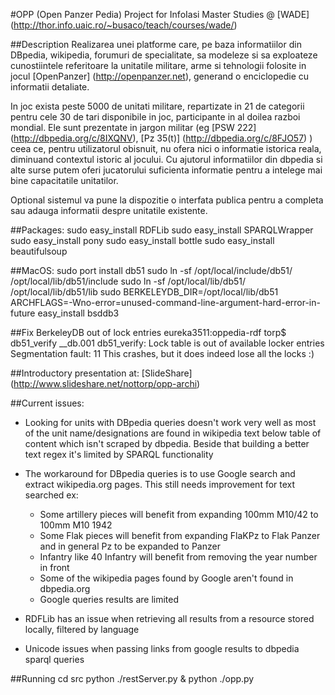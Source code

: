 #OPP (Open Panzer Pedia)
Project for InfoIasi Master Studies @ [WADE] (http://thor.info.uaic.ro/~busaco/teach/courses/wade/)

##Description
Realizarea unei platforme care, pe baza informatiilor din DBpedia, wikipedia, forumuri de specialitate, sa modeleze si sa exploateze cunostiintele referitoare la unitatile militare,
arme si tehnologii folosite in jocul [OpenPanzer] (http://openpanzer.net), generand o enciclopedie cu informatii detaliate.

In joc exista peste 5000 de unitati militare, repartizate in 21 de categorii pentru cele 30 de tari disponibile in joc, participante in al doilea razboi mondial.
Ele sunt prezentate in jargon militar (eg [PSW 222] (http://dbpedia.org/c/8IXQNV), [Pz 35(t)] (http://dbpedia.org/c/8FJO57) )  ceea ce, pentru utilizatorul obisnuit,
nu ofera nici o informatie istorica reala, diminuand contextul istoric al jocului.
Cu ajutorul informatiilor din dbpedia si alte surse putem oferi jucatorului suficienta informatie pentru a intelege mai bine capacitatile unitatilor.

Optional sistemul va pune la dispozitie o interfata publica pentru a completa sau adauga informatii despre unitatile existente.

##Packages:
    sudo easy_install RDFLib
    sudo easy_install SPARQLWrapper
    sudo easy_install pony
    sudo easy_install bottle
    sudo easy_install beautifulsoup

##MacOS:
    sudo port install db51
    sudo ln -sf /opt/local/include/db51/ /opt/local/lib/db51/include
    sudo ln -sf /opt/local/lib/db51/ /opt/local/lib/db51/lib
    sudo BERKELEYDB_DIR=/opt/local/lib/db51 ARCHFLAGS=-Wno-error=unused-command-line-argument-hard-error-in-future easy_install bsddb3

##Fix BerkeleyDB out of lock entries
eureka3511:oppedia-rdf torp$ db51_verify __db.001 
db51_verify: Lock table is out of available locker entries
Segmentation fault: 11
This crashes, but it does indeed lose all the locks :)

##Introductory presentation at:
[SlideShare] (http://www.slideshare.net/nottorp/opp-archi)

##Current issues:
- Looking for units with DBpedia queries doesn't work very well as most of the unit name/designations are found in wikipedia
text below table of content which isn't scraped by dbpedia. Beside that building a better text regex it's limited by SPARQL functionality

- The workaround for DBpedia queries is to use Google search and extract wikipedia.org pages. This still needs improvement for text searched ex:
    - Some artillery pieces will benefit from expanding 100mm M10/42 to 100mm M10 1942
    - Some Flak pieces will benefit from expanding FlaKPz to Flak Panzer and in general Pz to be expanded to Panzer
    - Infantry like 40 Infantry will benefit from removing the year number in front
    - Some of the wikipedia pages found by Google aren't found in dbpedia.org
    - Google queries results are limited

- RDFLib has an issue when retrieving all results from a resource stored locally, filtered by language
- Unicode issues when passing links from google results to dbpedia sparql queries


##Running
    cd src
    python ./restServer.py &
    python ./opp.py

